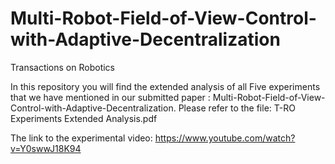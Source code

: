 # Multi-Robot-Field-of-View-Control-with-Adaptive-Decentralization
Transactions on Robotics

In this repository you will find the extended analysis of all Five experiments that we have mentioned in our submitted paper : Multi-Robot-Field-of-View-Control-with-Adaptive-Decentralization.
Please refer to the file: T-RO Experiments Extended Analysis.pdf

The link to the experimental video: https://www.youtube.com/watch?v=Y0swwJ18K94
